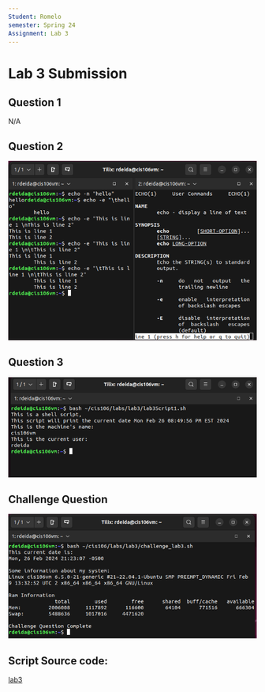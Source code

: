 ```yaml
---
Student: Romelo
semester: Spring 24
Assignment: Lab 3
---
```


# Lab 3 Submission

## Question 1
N/A
## Question 2
![Question2_Image](Question2.png)

## Question 3
![Question3_Image](Question3.png)

## Challenge Question
![Question4_Image](Question4.png)

## Script Source code:
[lab3](challenge_lab3.sh)